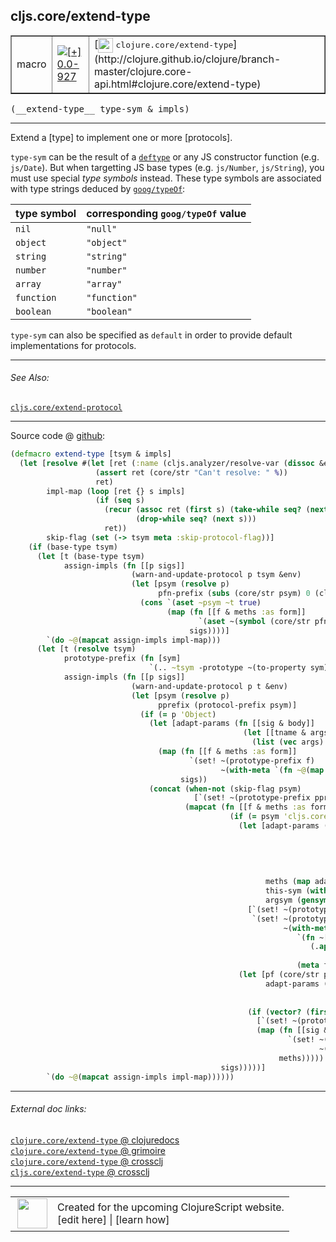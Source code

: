 ## cljs.core/extend-type



 <table border="1">
<tr>
<td>macro</td>
<td><a href="https://github.com/cljsinfo/cljs-api-docs/tree/0.0-927"><img valign="middle" alt="[+] 0.0-927" title="Added in 0.0-927" src="https://img.shields.io/badge/+-0.0--927-lightgrey.svg"></a> </td>
<td>
[<img height="24px" valign="middle" src="http://i.imgur.com/1GjPKvB.png"> <samp>clojure.core/extend-type</samp>](http://clojure.github.io/clojure/branch-master/clojure.core-api.html#clojure.core/extend-type)
</td>
</tr>
</table>


 <samp>
(__extend-type__ type-sym & impls)<br>
</samp>

---

Extend a [type] to implement one or more [protocols].

`type-sym` can be the result of a [`deftype`][doc:cljs.core/deftype] or any JS constructor
function (e.g. `js/Date`).  But when targetting JS base types (e.g.
`js/Number`, `js/String`), you must use special _type symbols_ instead.  These
type symbols are associated with type strings deduced by [`goog/typeOf`]:

| type symbol  | corresponding `goog/typeOf` value |
|--------------|-------------|
| `nil`        | `"null"` |
| `object`     | `"object"` |
| `string`     | `"string"` |
| `number`     | `"number"` |
| `array`      | `"array"` |
| `function`   | `"function"` |
| `boolean`    | `"boolean"` |

`type-sym` can also be specified as `default` in order to provide default
implementations for protocols.

[`goog/typeOf`]:http://google.github.io/closure-library/api/namespace_goog.html#typeOf

[doc:cljs.core/deftype]:../cljs.core/deftype.md

---


###### See Also:

[`cljs.core/extend-protocol`](../cljs.core/extend-protocol.md)<br>

---




Source code @ [github](https://github.com/clojure/clojurescript/blob/r1909/src/clj/cljs/core.clj#L580-L647):

```clj
(defmacro extend-type [tsym & impls]
  (let [resolve #(let [ret (:name (cljs.analyzer/resolve-var (dissoc &env :locals) %))]
                   (assert ret (core/str "Can't resolve: " %))
                   ret)
        impl-map (loop [ret {} s impls]
                   (if (seq s)
                     (recur (assoc ret (first s) (take-while seq? (next s)))
                            (drop-while seq? (next s)))
                     ret))
        skip-flag (set (-> tsym meta :skip-protocol-flag))]
    (if (base-type tsym)
      (let [t (base-type tsym)
            assign-impls (fn [[p sigs]]
                           (warn-and-update-protocol p tsym &env)
                           (let [psym (resolve p)
                                 pfn-prefix (subs (core/str psym) 0 (clojure.core/inc (.indexOf (core/str psym) "/")))]
                             (cons `(aset ~psym ~t true)
                                   (map (fn [[f & meths :as form]]
                                          `(aset ~(symbol (core/str pfn-prefix f)) ~t ~(with-meta `(fn ~@meths) (meta form))))
                                        sigs))))]
        `(do ~@(mapcat assign-impls impl-map)))
      (let [t (resolve tsym)
            prototype-prefix (fn [sym]
                               `(.. ~tsym -prototype ~(to-property sym)))
            assign-impls (fn [[p sigs]]
                           (warn-and-update-protocol p t &env)
                           (let [psym (resolve p)
                                 pprefix (protocol-prefix psym)]
                             (if (= p 'Object)
                               (let [adapt-params (fn [[sig & body]]
                                                    (let [[tname & args] sig]
                                                      (list (vec args) (list* 'this-as (vary-meta tname assoc :tag t) body))))]
                                 (map (fn [[f & meths :as form]]
                                        `(set! ~(prototype-prefix f)
                                               ~(with-meta `(fn ~@(map adapt-params meths)) (meta form))))
                                      sigs))
                               (concat (when-not (skip-flag psym)
                                         [`(set! ~(prototype-prefix pprefix) true)])
                                       (mapcat (fn [[f & meths :as form]]
                                                 (if (= psym 'cljs.core/IFn)
                                                   (let [adapt-params (fn [[[targ & args :as sig] & body]]
                                                                        (let [this-sym (with-meta 'self__ {:tag t})]
                                                                          `(~(vec (cons this-sym args))
                                                                            (this-as ~this-sym
                                                                                     (let [~targ ~this-sym]
                                                                                       ~@body)))))
                                                         meths (map adapt-params meths)
                                                         this-sym (with-meta 'self__ {:tag t})
                                                         argsym (gensym "args")]
                                                     [`(set! ~(prototype-prefix 'call) ~(with-meta `(fn ~@meths) (meta form)))
                                                      `(set! ~(prototype-prefix 'apply)
                                                             ~(with-meta
                                                                `(fn ~[this-sym argsym]
                                                                   (.apply (.-call ~this-sym) ~this-sym
                                                                           (.concat (array ~this-sym) (aclone ~argsym))))
                                                                (meta form)))])
                                                   (let [pf (core/str pprefix f)
                                                         adapt-params (fn [[[targ & args :as sig] & body]]
                                                                        (cons (vec (cons (vary-meta targ assoc :tag t) args))
                                                                              body))]
                                                     (if (vector? (first meths))
                                                       [`(set! ~(prototype-prefix (core/str pf "$arity$" (count (first meths)))) ~(with-meta `(fn ~@(adapt-params meths)) (meta form)))]
                                                       (map (fn [[sig & body :as meth]]
                                                              `(set! ~(prototype-prefix (core/str pf "$arity$" (count sig)))
                                                                     ~(with-meta `(fn ~(adapt-params meth)) (meta form))))
                                                            meths)))))
                                               sigs)))))]
        `(do ~@(mapcat assign-impls impl-map))))))
```

<!--
Repo - tag - source tree - lines:

 <pre>
clojurescript @ r1909
└── src
    └── clj
        └── cljs
            └── <ins>[core.clj:580-647](https://github.com/clojure/clojurescript/blob/r1909/src/clj/cljs/core.clj#L580-L647)</ins>
</pre>

-->

---



###### External doc links:

[`clojure.core/extend-type` @ clojuredocs](http://clojuredocs.org/clojure.core/extend-type)<br>
[`clojure.core/extend-type` @ grimoire](http://conj.io/store/v1/org.clojure/clojure/1.7.0-beta3/clj/clojure.core/extend-type/)<br>
[`clojure.core/extend-type` @ crossclj](http://crossclj.info/fun/clojure.core/extend-type.html)<br>
[`cljs.core/extend-type` @ crossclj](http://crossclj.info/fun/cljs.core/extend-type.html)<br>

---

 <table>
<tr><td>
<img valign="middle" align="right" width="48px" src="http://i.imgur.com/Hi20huC.png">
</td><td>
Created for the upcoming ClojureScript website.<br>
[edit here] | [learn how]
</td></tr></table>

[edit here]:https://github.com/cljsinfo/cljs-api-docs/blob/master/cljsdoc/cljs.core/extend-type.cljsdoc
[learn how]:https://github.com/cljsinfo/cljs-api-docs/wiki/cljsdoc-files

<!--

This information was too distracting to show to readers, but I'll leave it
commented here since it is helpful to:

- pretty-print the data used to generate this document
- and show how to retrieve that data



The API data for this symbol:

```clj
{:description "Extend a [type] to implement one or more [protocols].\n\n`type-sym` can be the result of a [doc:cljs.core/deftype] or any JS constructor\nfunction (e.g. `js/Date`).  But when targetting JS base types (e.g.\n`js/Number`, `js/String`), you must use special _type symbols_ instead.  These\ntype symbols are associated with type strings deduced by [`goog/typeOf`]:\n\n| type symbol  | corresponding `goog/typeOf` value |\n|--------------|-------------|\n| `nil`        | `\"null\"` |\n| `object`     | `\"object\"` |\n| `string`     | `\"string\"` |\n| `number`     | `\"number\"` |\n| `array`      | `\"array\"` |\n| `function`   | `\"function\"` |\n| `boolean`    | `\"boolean\"` |\n\n`type-sym` can also be specified as `default` in order to provide default\nimplementations for protocols.\n\n[`goog/typeOf`]:http://google.github.io/closure-library/api/namespace_goog.html#typeOf",
 :ns "cljs.core",
 :name "extend-type",
 :signature ["[type-sym & impls]"],
 :history [["+" "0.0-927"]],
 :type "macro",
 :related ["cljs.core/extend-protocol"],
 :full-name-encode "cljs.core/extend-type",
 :source {:code "(defmacro extend-type [tsym & impls]\n  (let [resolve #(let [ret (:name (cljs.analyzer/resolve-var (dissoc &env :locals) %))]\n                   (assert ret (core/str \"Can't resolve: \" %))\n                   ret)\n        impl-map (loop [ret {} s impls]\n                   (if (seq s)\n                     (recur (assoc ret (first s) (take-while seq? (next s)))\n                            (drop-while seq? (next s)))\n                     ret))\n        skip-flag (set (-> tsym meta :skip-protocol-flag))]\n    (if (base-type tsym)\n      (let [t (base-type tsym)\n            assign-impls (fn [[p sigs]]\n                           (warn-and-update-protocol p tsym &env)\n                           (let [psym (resolve p)\n                                 pfn-prefix (subs (core/str psym) 0 (clojure.core/inc (.indexOf (core/str psym) \"/\")))]\n                             (cons `(aset ~psym ~t true)\n                                   (map (fn [[f & meths :as form]]\n                                          `(aset ~(symbol (core/str pfn-prefix f)) ~t ~(with-meta `(fn ~@meths) (meta form))))\n                                        sigs))))]\n        `(do ~@(mapcat assign-impls impl-map)))\n      (let [t (resolve tsym)\n            prototype-prefix (fn [sym]\n                               `(.. ~tsym -prototype ~(to-property sym)))\n            assign-impls (fn [[p sigs]]\n                           (warn-and-update-protocol p t &env)\n                           (let [psym (resolve p)\n                                 pprefix (protocol-prefix psym)]\n                             (if (= p 'Object)\n                               (let [adapt-params (fn [[sig & body]]\n                                                    (let [[tname & args] sig]\n                                                      (list (vec args) (list* 'this-as (vary-meta tname assoc :tag t) body))))]\n                                 (map (fn [[f & meths :as form]]\n                                        `(set! ~(prototype-prefix f)\n                                               ~(with-meta `(fn ~@(map adapt-params meths)) (meta form))))\n                                      sigs))\n                               (concat (when-not (skip-flag psym)\n                                         [`(set! ~(prototype-prefix pprefix) true)])\n                                       (mapcat (fn [[f & meths :as form]]\n                                                 (if (= psym 'cljs.core/IFn)\n                                                   (let [adapt-params (fn [[[targ & args :as sig] & body]]\n                                                                        (let [this-sym (with-meta 'self__ {:tag t})]\n                                                                          `(~(vec (cons this-sym args))\n                                                                            (this-as ~this-sym\n                                                                                     (let [~targ ~this-sym]\n                                                                                       ~@body)))))\n                                                         meths (map adapt-params meths)\n                                                         this-sym (with-meta 'self__ {:tag t})\n                                                         argsym (gensym \"args\")]\n                                                     [`(set! ~(prototype-prefix 'call) ~(with-meta `(fn ~@meths) (meta form)))\n                                                      `(set! ~(prototype-prefix 'apply)\n                                                             ~(with-meta\n                                                                `(fn ~[this-sym argsym]\n                                                                   (.apply (.-call ~this-sym) ~this-sym\n                                                                           (.concat (array ~this-sym) (aclone ~argsym))))\n                                                                (meta form)))])\n                                                   (let [pf (core/str pprefix f)\n                                                         adapt-params (fn [[[targ & args :as sig] & body]]\n                                                                        (cons (vec (cons (vary-meta targ assoc :tag t) args))\n                                                                              body))]\n                                                     (if (vector? (first meths))\n                                                       [`(set! ~(prototype-prefix (core/str pf \"$arity$\" (count (first meths)))) ~(with-meta `(fn ~@(adapt-params meths)) (meta form)))]\n                                                       (map (fn [[sig & body :as meth]]\n                                                              `(set! ~(prototype-prefix (core/str pf \"$arity$\" (count sig)))\n                                                                     ~(with-meta `(fn ~(adapt-params meth)) (meta form))))\n                                                            meths)))))\n                                               sigs)))))]\n        `(do ~@(mapcat assign-impls impl-map))))))",
          :title "Source code",
          :repo "clojurescript",
          :tag "r1909",
          :filename "src/clj/cljs/core.clj",
          :lines [580 647]},
 :full-name "cljs.core/extend-type",
 :clj-symbol "clojure.core/extend-type"}

```

Retrieve the API data for this symbol:

```clj
;; from Clojure REPL
(require '[clojure.edn :as edn])
(-> (slurp "https://raw.githubusercontent.com/cljsinfo/cljs-api-docs/catalog/cljs-api.edn")
    (edn/read-string)
    (get-in [:symbols "cljs.core/extend-type"]))
```

-->
